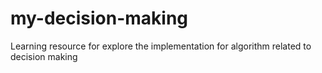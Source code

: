 # my-decision-making
Learning resource for explore the implementation for algorithm related to decision making
